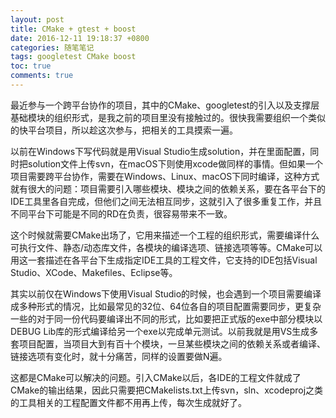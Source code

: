 ```yaml
---
layout: post
title: CMake + gtest + boost
date: 2016-12-11 19:18:37 +0800
categories: 随笔笔记
tags: googletest CMake boost
toc: true
comments: true
---
```

最近参与一个跨平台协作的项目，其中的CMake、googletest的引入以及支撑层基础模块的组织形式，是我之前的项目里没有接触过的。很快我需要组织一个类似的快平台项目，所以趁这次参与，把相关的工具摸索一遍。<!-- more -->

以前在Windows下写代码就是用Visual Studio生成solution，并在里面配置，同时把solution文件上传svn，在macOS下则使用xcode做同样的事情。但如果一个项目需要跨平台协作，需要在Windows、Linux、macOS下同时编译，这种方式就有很大的问题：项目需要引入哪些模块、模块之间的依赖关系，要在各平台下的IDE工具里各自完成，但他们之间无法相互同步，这就引入了很多重复工作，并且不同平台下可能是不同的RD在负责，很容易带来不一致。

这个时候就需要CMake出场了，它用来描述一个工程的组织形式，需要编译什么可执行文件、静态/动态库文件，各模块的编译选项、链接选项等等。CMake可以用这一套描述在各平台下生成指定IDE工具的工程文件，它支持的IDE包括Visual Studio、XCode、Makefiles、Eclipse等。

其实以前仅在Windows下使用Visual Studio的时候，也会遇到一个项目需要编译成多种形式的情况，比如最常见的32位、64位各自的项目配置需要同步，更复杂一些的对于同一份代码要编译出不同的形式，比如要把正式版的exe中部分模块以DEBUG Lib库的形式编译给另一个exe以完成单元测试。以前我就是用VS生成多套项目配置，当项目大到有百十个模块，一旦某些模块之间的依赖关系或者编译、链接选项有变化时，就十分痛苦，同样的设置要做N遍。

这都是CMake可以解决的问题。引入CMake以后，各IDE的工程文件就成了CMake的输出结果，因此只需要把CMakelists.txt上传svn，sln、xcodeproj之类的工具相关的工程配置文件都不用再上传，每次生成就好了。